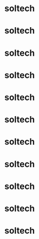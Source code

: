 # soltech
# soltech
# soltech
# soltech
# soltech
# soltech
# soltech
# soltech
# soltech
# soltech
# soltech
